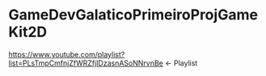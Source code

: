# GameDevGalaticoPrimeiroProjGameKit2D
https://www.youtube.com/playlist?list=PLsTmpCmfnjZfWRZfjIDzasnASoNNrvnBe &lt;- Playlist
